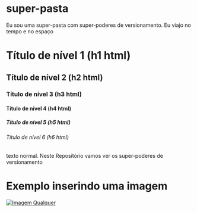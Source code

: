 # super-pasta
Eu sou uma super-pasta com super-poderes de versionamento. Eu viajo no tempo e no espaço

# Título de nível 1 (h1 html)
## Título de nível 2 (h2 html)
### Título de nível 3 (h3 html)
#### Título de nível 4 (h4 html)
##### Título de nível 5 (h5 html)
###### Título de nível 6 (h6 html)

texto normal.
Neste Repositório vamos ver os super-poderes de versionamento

# Exemplo inserindo uma imagem
[![Imagem Qualquer](https://preview.redd.it/5w7v7151lsz71.jpg?width=612&format=pjpg&auto=webp&s=7bf64ee5ced85a46f4ce2b925926ebb64cdaae07)](https://youtu.be/sND3rBFFzRY?si=RnzI3k4LM4UOvMZu)




